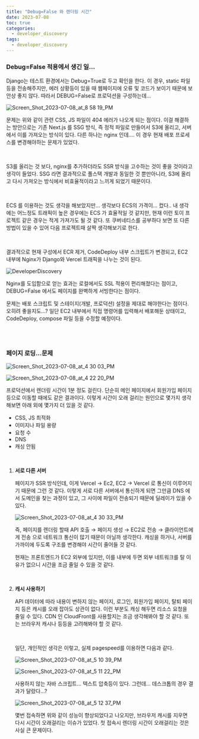 ```yaml
---
title: "Debug=False 와 렌더링 시간"
date: 2023-07-08
toc: true
categories:
  - developer_discovery
tags:
  - developer_discovery
---
```




### Debug=False 적용에서 생긴 일…

Django는 테스트 환경에서는 Debug=True로 두고 확인을 한다. 이 경우, static 파일 등을 전송해주지만, 에러 상황등이 있을 때 웹페이지에 오류 및 코드가 보이기 때문에 보안상 좋지 않다. 따라서 DEBUG=False로 프로덕션을 구성하는데…

![Screen_Shot_2023-07-08_at_8 58 19_PM](https://github.com/rha6780/Backend_Developer_Discovery/assets/47859845/66cfddbd-64d5-44a3-950d-fd58f39b3be8)

문제는 위와 같이 관련 CSS, JS 파일이 404 에러가 나오게 되는 점이다. 이걸 해결하는 방안으로는 기존 Next.js 를 SSG 방식, 즉 정적 파일로 만들어서 S3에 올리고, 서버에서 이를 가져오는 방식이 있다. 다른 하나는 nginx 인데…. 이 경우 현재 배포 프로세스를 변경해야하는 문제가 있었다.

<br>

S3를 올리는 것 보다, nginx를 추가하더라도 SSR 방식을 고수하는 것이 좋을 것이라고 생각이 들었다. SSG 라면 결과적으로 풀스택 개발과 동일한 것 뿐만아니라, S3에 올리고 다시 가져오는 방식에서 비효율적이라고 느끼게 되었기 때문이다.

<br>

ECS 를 이용하는 것도 생각을 해보았지만… 생각보다 ECS의 가격이… 컸다.. 내 생각에는 어느정도 트래픽이 높은 경우에는 ECS 가 효율적일 것 같지만, 현재 이런 토이 프로젝트 같은 경우는 적게 가져가도 될 것 같다. 또 쿠버네티스를 공부하다 보면 또 다른 방법이 있을 수 있어 다음 프로젝트때 살짝 생각해보기로 한다.

<br>

결과적으로 현재 구성에서 ECR 제거, CodeDeploy 내부 스크립트가 변경되고, EC2 내부에 Nginx가 Django와 Vercel 트래픽을 나누는 것이 된다.

![DeveloperDiscovery](https://github.com/rha6780/Backend_Developer_Discovery/assets/47859845/1585ee8f-9393-4565-ae16-a03009a0beaf)

Nginx를 도입함으로 얻는 효과는 로컬에서도 SSL 적용이 편리해졌다는 점이고, DEBUG=False 에서도 페이지를 완벽하게 서빙한다는 점이다.

문제는 배포 스크립트 및 스테이지(개발, 프로덕션) 설정을 제대로 해야한다는 점이다. 오히려 좋을지도…? 일단 EC2 내부에서 직접 명령어를 입력해서 배포해둔 상태이고, CodeDeploy, compose 파일 등을 수정할 예정이다.

<br>

<br>

### **페이지 로딩…문제**

![Screen_Shot_2023-07-08_at_4 30 03_PM](https://github.com/rha6780/Backend_Developer_Discovery/assets/47859845/21b9cce3-ea4c-4f0f-a4db-d9f05da83cc4)

![Screen_Shot_2023-07-08_at_4 22 20_PM](https://github.com/rha6780/Backend_Developer_Discovery/assets/47859845/6ad35797-b217-4fc4-abe2-c1af5059485c)



프로덕션에서 렌더링 시간이 1분 정도 걸린다. 단순히 메인 페이지에서 회원가입 페이지 등으로 이동할 때에도 같은 결과이다. 이렇게 시간이 오래 걸리는 원인으로 몇가지 생각해보면 아래 외에 몇가지 더 있을 것 같다.



- CSS, JS 최적화
- 이미지나 파일 용량
- 요청 수
- DNS
- 캐싱 안됨

<br>

1. **서로 다른 서버**

    페이지가 SSR 방식인데, 이게 Vercel → Ec2, EC2 → Vercel 로 통신이 이루어지기 때문에 그런 것 같다. 이렇게 서로 다른 서버에서 통신하게 되면 그만큼 DNS 에서 도메인을 찾는 과정이 있고, 그 사이에 파일이 전송되기 때문에 딜레이가 있을 수 있다.


    ![Screen_Shot_2023-07-08_at_4 30 33_PM](https://github.com/rha6780/Backend_Developer_Discovery/assets/47859845/15599283-3aaa-4943-bf92-a518492fe997)


    즉, 페이지를 렌더링 할때 API 호출 → 페이지 생성 → EC2로 전송 → 클라이언트에게 전송 으로 네트워크 통신이 많기 때문이 아닐까 생각한다. 캐싱을 하거나, 서버를 가까이에 두도록 구조를 변경해야 시간이 줄어들 것 같다.

    현재는 프론트엔드가 EC2 외부에 있지만, 이를 내부에 두면 외부 네트워크를 탈 이유가 없으니 시간을 조금 줄일 수 있을 것 같다.

    <br>

1. **캐시 사용하기**

    API 데이터에 따라 내용이 변하지 않는 페이지, 로그인, 회원가입 페이지, 탈퇴 페이지 등은 캐시를 오래 잡아도 상관이 없다. 이런 부분도 캐싱 해두면 리소스 요청을 줄일 수 있다. CDN 인 CloudFront를 사용할지는 조금 생각해봐야 할 것 같다. 또는 브라우저 캐시나 등등을 고려해봐야 할 것 같다.

    <br>

    일단, 개인적인 생각은 이렇고, 실제 pagespeed를 이용하면 다음과 같다.


    ![Screen_Shot_2023-07-08_at_5 10 39_PM](https://github.com/rha6780/Backend_Developer_Discovery/assets/47859845/8b7aee46-c1d3-40be-a605-9b81cfd02ec6)

    ![Screen_Shot_2023-07-08_at_5 11 22_PM](https://github.com/rha6780/Backend_Developer_Discovery/assets/47859845/6ae2366f-5d71-4e43-91ae-788be041a796)


    사용하지 않는 자바 스크립트… 텍스트 압축등이 있다. 그런데… 데스크톱의 경우 결과가 달랐다…?


    ![Screen_Shot_2023-07-08_at_5 12 37_PM](https://github.com/rha6780/Backend_Developer_Discovery/assets/47859845/d2f8cd42-8376-4166-a152-5526de15b79e)

    몇번 접속하면 위와 같이 성능이 향상되었다고 나오지만, 브라우저 캐시를 지우면 다시 시간이 오래걸리는 이슈가 있었다. 첫 접속시 렌더링 시간이 오래걸리는 것은 사실 큰 문제이다.

<br>
<br>
